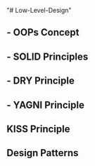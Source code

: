 "# Low-Level-Design"

## - OOPs Concept

## - SOLID Principles

## - DRY Principle

## - YAGNI Principle

## KISS Principle

## Design Patterns
